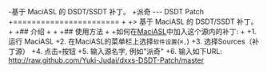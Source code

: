 -基于 MaciASL 的 DSDT/SSDT 补丁。
+派奇 --- DSDT Patch
+=======================
+
+> 基于 MaciASL 的 DSDT/SSDT 补丁。
+ 
+## 介绍
+
+
+## 使用方法
+
+如何在[MaciASL](http://sourceforge.net/projects/maciasl/)中加入这个源内的补丁: 
+
+1. 运行 MaciASL
+2. 在MaciASL的菜单栏上选择`软件设置`(`⌘,`)
+3. 选择Sources（补丁源）
+4. 点击`+`按钮
+5. 输入源名字, 例如"派奇"
+6. 输入如下URL: http://raw.github.com/Yuki-Judai/dxxs-DSDT-Patch/master
